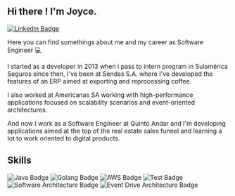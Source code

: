 Hi there ! I'm Joyce.
-----
[![Linkedin Badge](https://img.shields.io/badge/-LinkedIn-blue?plastic&logo=appveyor&logo=Linkedin&logoColor=white&link=https://www.linkedin.com/in/joyceaquino/)](https://www.linkedin.com/in/joyceaquino/)


Here you can find somethings about me and my career as Software Engineer 💻

I started as a developer in 2013 when i pass  to intern program in Sulamérica Seguros since then, I've been at Sendas S.A. where I've developed the features of an ERP aimed at exporting and reprocessing coffee.

I also worked at Americanas SA working with high-performance applications focused on scalability scenarios and event-oriented architectures.

And now I work as a Software Engineer at Quinto Andar and I'm developing applications aimed at the top of the real estate sales funnel and learning a lot to work oriented to digital products.

Skills
-----
![Java Badge](https://img.shields.io/badge/-Java-red?plastic&logo=appveyor&logo=Java&logoColor=white)
![Golang Badge](https://img.shields.io/badge/-Golang-blue?plastic&logo=appveyor&logo=Golang&logoColor=white)
![AWS Badge](https://img.shields.io/badge/-AWS-orange?plastic&logo=appveyor&logo=AWS&logoColor=white)
![Test Badge](https://img.shields.io/badge/-Test-success?plastic&logo=appveyor&logo=Test&logoColor=white)
![Software Architecture Badge](https://img.shields.io/badge/-Software_Architecture-violet?plastic&logo=appveyor&logo=Architecture&logoColor=white)
![Event Drive Architecture Badge](https://img.shields.io/badge/-Event_Drive_Architecture-ff69b4?plastic&logo=appveyor&logo=Architecture&logoColor=white)


<!--


**joycesaquino/joycesaquino** is a ✨ _special_ ✨ repository because its `README.md` (this file) appears on your GitHub profile.

[![Top Langs](https://github-readme-stats.vercel.app/api/top-langs/?username=joycesaquino&layout=compact&title_color=fff&text_color=f8f8f2&hide=java&bg_color=171c24)](https://github.com/joycesaquino)

[![peguimasid github stats](https://github-readme-stats.vercel.app/api?username=joycesaquino&show_icons=true&title_color=fff&icon_color=37aaff&text_color=f8f8f2&bg_color=171c24&count_private=true)](https://github.com/joycesaquino)

Here are some ideas to get you started:

- 🔭 I’m currently working on ...
- 🌱 I’m currently learning ...
- 👯 I’m looking to collaborate on ...
- 🤔 I’m looking for help with ...
- 💬 Ask me about ...
- 📫 How to reach me: ...
- 😄 Pronouns: ...
- ⚡ Fun fact: ...
-->
